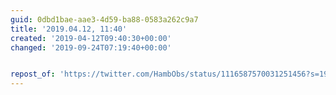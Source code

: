 ```yaml
---
guid: 0dbd1bae-aae3-4d59-ba88-0583a262c9a7
title: '2019.04.12, 11:40'
created: '2019-04-12T09:40:30+00:00'
changed: '2019-09-24T07:19:40+00:00'


repost_of: 'https://twitter.com/HambObs/status/1116587570031251456?s=19'
---
```


